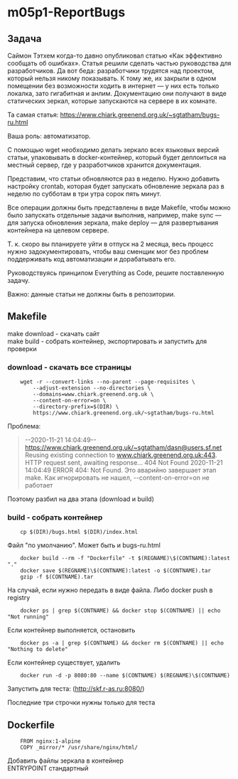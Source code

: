 # m05p1-ReportBugs

## Задача

Саймон Тэтхем когда-то давно опубликовал статью «Как эффективно сообщать об ошибках». Статья решили сделать частью руководства для разработчиков. Да вот беда: разработчики трудятся над проектом, который нельзя никому показывать. К тому же, их закрыли в одном помещении без возможности ходить в интернет — у них есть только локалка, зато гигабитная и анлим. Документацию они получают в виде статических зеркал, которые запускаются на сервере в их комнате.

Та самая статья: https://www.chiark.greenend.org.uk/~sgtatham/bugs-ru.html

Ваша роль: автоматизатор.

С помощью wget необходимо делать зеркало всех языковых версий статьи, упаковывать в docker-контейнер, который будет деплоиться на местный сервер, где у разработчиков хранится документация.

Представим, что статьи обновляются раз в неделю. Нужно добавить настройку crontab, которая будет запускать обновление зеркала раз в неделю по субботам в три утра сорок пять минут.

Все операции должны быть представлены в виде Makefile, чтобы можно было запускать отдельные задачи выполнив, например, make sync — для запуска обновления зеркала, make deploy — для развертывания контейнера на целевом сервере.

Т. к. скоро вы планируете уйти в отпуск на 2 месяца, весь процесс нужно задокументировать, чтобы ваш сменщик мог без проблем поддерживать код автоматизации и дорабатывать его.

Руководствуясь принципом Everything as Code, решите поставленную задачу.

Важно: данные статьи не должны быть в репозитории.

## Makefile

make download - скачать сайт  
make build - собрать контейнер, экспортировать и запустить для проверки

### download - скачать все страницы

        wget -r --convert-links --no-parent --page-requisites \
            --adjust-extension --no-directories \
            --domains=www.chiark.greenend.org.uk \
            --content-on-error=on \
            --directory-prefix=$(DIR) \
            https://www.chiark.greenend.org.uk/~sgtatham/bugs-ru.html

Проблема:  
> --2020-11-21 14:04:49--  https://www.chiark.greenend.org.uk/~sgtatham/dasn@users.sf.net
> Reusing existing connection to www.chiark.greenend.org.uk:443.
> HTTP request sent, awaiting response... 404 Not Found
> 2020-11-21 14:04:49 ERROR 404: Not Found.
Это аварийно завершает этап make. Как игнорировать не нашел, --content-on-error=on не работает

Поэтому разбил на два этапа (download и build)

### build - собрать контейнер

        cp $(DIR)/bugs.html $(DIR)/index.html
Файл "по умолчанию". Может быть и bugs-ru.html

        docker build --rm -f "Dockerfile" -t $(REGNAME)\$(CONTNAME):latest "."
        docker save $(REGNAME)\$(CONTNAME):latest -o $(CONTNAME).tar
        gzip -f $(CONTNAME).tar 
На случай, если нужно передать в виде файла. Либо docker push в registry

        docker ps | grep $(CONTNAME) && docker stop $(CONTNAME) || echo "Not running"
Если контейнер выполняется, остановить

        docker ps -a | grep $(CONTNAME) && docker rm $(CONTNAME) || echo "Nothing to delete"
Если контейнер существует, удалить

        docker run -d -p 8080:80 --name $(CONTNAME) $(REGNAME)\$(CONTNAME) 
Запустить для теста: (http://skf.r-as.ru:8080/)

Последние три строчки нужны только для теста

## Dockerfile

        FROM nginx:1-alpine
        COPY _mirror/* /usr/share/nginx/html/

Добавить файлы зеркала в контейнер  
ENTRYPOINT стандартный
